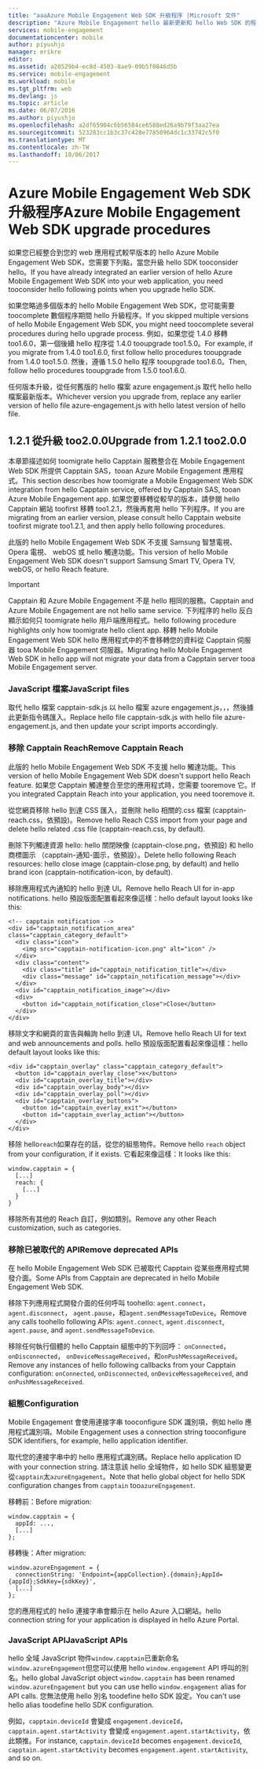 ```yaml
---
title: "aaaAzure Mobile Engagement Web SDK 升級程序 |Microsoft 文件"
description: "Azure Mobile Engagement hello 最新更新和 hello Web SDK 的程序"
services: mobile-engagement
documentationcenter: mobile
author: piyushjo
manager: erikre
editor: 
ms.assetid: a20529b4-ec8d-4503-8ae9-09b5f0846d5b
ms.service: mobile-engagement
ms.workload: mobile
ms.tgt_pltfrm: web
ms.devlang: js
ms.topic: article
ms.date: 06/07/2016
ms.author: piyushjo
ms.openlocfilehash: a2df65904c6b56584ce6588ed26a9b79f3aa27ea
ms.sourcegitcommit: 523283cc1b3c37c428e77850964dc1c33742c5f0
ms.translationtype: MT
ms.contentlocale: zh-TW
ms.lasthandoff: 10/06/2017
---
```

# <a name="azure-mobile-engagement-web-sdk-upgrade-procedures"></a><span data-ttu-id="25a73-103">Azure Mobile Engagement Web SDK 升級程序</span><span class="sxs-lookup"><span data-stu-id="25a73-103">Azure Mobile Engagement Web SDK upgrade procedures</span></span>
<span data-ttu-id="25a73-104">如果您已經整合到您的 web 應用程式較早版本的 hello Azure Mobile Engagement Web SDK，您需要下列點，當您升級 hello SDK tooconsider hello。</span><span class="sxs-lookup"><span data-stu-id="25a73-104">If you have already integrated an earlier version of hello Azure Mobile Engagement Web SDK into your web application, you need tooconsider hello following points when you upgrade hello SDK.</span></span>

<span data-ttu-id="25a73-105">如果您略過多個版本的 hello Mobile Engagement Web SDK，您可能需要 toocomplete 數個程序期間 hello 升級程序。</span><span class="sxs-lookup"><span data-stu-id="25a73-105">If you skipped multiple versions of hello Mobile Engagement Web SDK, you might need toocomplete several procedures during hello upgrade process.</span></span> <span data-ttu-id="25a73-106">例如，如果您從 1.4.0 移轉 too1.6.0，第一個後續 hello 程序從 1.4.0 tooupgrade too1.5.0。</span><span class="sxs-lookup"><span data-stu-id="25a73-106">For example, if you migrate from 1.4.0 too1.6.0, first follow hello procedures tooupgrade from 1.4.0 too1.5.0.</span></span> <span data-ttu-id="25a73-107">然後，遵循 1.5.0 hello 程序 tooupgrade too1.6.0。</span><span class="sxs-lookup"><span data-stu-id="25a73-107">Then, follow hello procedures tooupgrade from 1.5.0 too1.6.0.</span></span>

<span data-ttu-id="25a73-108">任何版本升級，從任何舊版的 hello 檔案 azure engagement.js 取代 hello hello 檔案最新版本。</span><span class="sxs-lookup"><span data-stu-id="25a73-108">Whichever version you upgrade from, replace any earlier version of hello file azure-engagement.js with hello latest version of hello file.</span></span>

## <a name="upgrade-from-121-too200"></a><span data-ttu-id="25a73-109">1.2.1 從升級 too2.0.0</span><span class="sxs-lookup"><span data-stu-id="25a73-109">Upgrade from 1.2.1 too2.0.0</span></span>
<span data-ttu-id="25a73-110">本章節描述如何 toomigrate hello Capptain 服務整合在 Mobile Engagement Web SDK 所提供 Capptain SAS，tooan Azure Mobile Engagement 應用程式。</span><span class="sxs-lookup"><span data-stu-id="25a73-110">This section describes how toomigrate a Mobile Engagement Web SDK integration from hello Capptain service, offered by Capptain SAS, tooan Azure Mobile Engagement app.</span></span> <span data-ttu-id="25a73-111">如果您要移轉從較早的版本，請參閱 hello Capptain 網站 toofirst 移轉 too1.2.1，然後再套用 hello 下列程序。</span><span class="sxs-lookup"><span data-stu-id="25a73-111">If you are migrating from an earlier version, please consult hello Capptain website toofirst migrate too1.2.1, and then apply hello following procedures.</span></span>

<span data-ttu-id="25a73-112">此版的 hello Mobile Engagement Web SDK 不支援 Samsung 智慧電視、 Opera 電視、 webOS 或 hello 觸達功能。</span><span class="sxs-lookup"><span data-stu-id="25a73-112">This version of hello Mobile Engagement Web SDK doesn't support Samsung Smart TV, Opera TV, webOS, or hello Reach feature.</span></span>

> [!IMPORTANT]
> <span data-ttu-id="25a73-113">Capptain 和 Azure Mobile Engagement 不是 hello 相同的服務。</span><span class="sxs-lookup"><span data-stu-id="25a73-113">Capptain and Azure Mobile Engagement are not hello same service.</span></span> <span data-ttu-id="25a73-114">下列程序的 hello 反白顯示如何只 toomigrate hello 用戶端應用程式。</span><span class="sxs-lookup"><span data-stu-id="25a73-114">hello following procedure highlights only how toomigrate hello client app.</span></span> <span data-ttu-id="25a73-115">移轉 hello Mobile Engagement Web SDK hello 應用程式中的不會移轉您的資料從 Capptain 伺服器 tooa Mobile Engagement 伺服器。</span><span class="sxs-lookup"><span data-stu-id="25a73-115">Migrating hello Mobile Engagement Web SDK in hello app will not migrate your data from a Capptain server tooa Mobile Engagement server.</span></span>
> 
> 

### <a name="javascript-files"></a><span data-ttu-id="25a73-116">JavaScript 檔案</span><span class="sxs-lookup"><span data-stu-id="25a73-116">JavaScript files</span></span>
<span data-ttu-id="25a73-117">取代 hello 檔案 capptain-sdk.js 以 hello 檔案 azure engagement.js，，，然後據此更新指令碼匯入。</span><span class="sxs-lookup"><span data-stu-id="25a73-117">Replace hello file capptain-sdk.js with hello file azure-engagement.js, and then update your script imports accordingly.</span></span>

### <a name="remove-capptain-reach"></a><span data-ttu-id="25a73-118">移除 Capptain Reach</span><span class="sxs-lookup"><span data-stu-id="25a73-118">Remove Capptain Reach</span></span>
<span data-ttu-id="25a73-119">此版的 hello Mobile Engagement Web SDK 不支援 hello 觸達功能。</span><span class="sxs-lookup"><span data-stu-id="25a73-119">This version of hello Mobile Engagement Web SDK doesn't support hello Reach feature.</span></span> <span data-ttu-id="25a73-120">如果您 Capptain 觸達整合至您的應用程式時，您需要 tooremove 它。</span><span class="sxs-lookup"><span data-stu-id="25a73-120">If you integrated Capptain Reach into your application, you need tooremove it.</span></span>

<span data-ttu-id="25a73-121">從您網頁移除 hello 到達 CSS 匯入，並刪除 hello 相關的.css 檔案 (capptain-reach.css，依預設)。</span><span class="sxs-lookup"><span data-stu-id="25a73-121">Remove hello Reach CSS import from your page and delete hello related .css file (capptain-reach.css, by default).</span></span>

<span data-ttu-id="25a73-122">刪除下列觸達資源 hello: hello 關閉映像 (capptain-close.png，依預設) 和 hello 商標圖示 （capptain-通知-圖示，依預設）。</span><span class="sxs-lookup"><span data-stu-id="25a73-122">Delete hello following Reach resources: hello close image (capptain-close.png, by default) and hello brand icon (capptain-notification-icon, by default).</span></span>

<span data-ttu-id="25a73-123">移除應用程式內通知的 hello 到達 UI。</span><span class="sxs-lookup"><span data-stu-id="25a73-123">Remove hello Reach UI for in-app notifications.</span></span> <span data-ttu-id="25a73-124">hello 預設版面配置看起來像這樣：</span><span class="sxs-lookup"><span data-stu-id="25a73-124">hello default layout looks like this:</span></span>

    <!-- capptain notification -->
    <div id="capptain_notification_area" class="capptain_category_default">
      <div class="icon">
        <img src="capptain-notification-icon.png" alt="icon" />
      </div>
      <div class="content">
        <div class="title" id="capptain_notification_title"></div>
        <div class="message" id="capptain_notification_message"></div>
      </div>
      <div id="capptain_notification_image"></div>
      <div>
        <button id="capptain_notification_close">Close</button>
      </div>
    </div>

<span data-ttu-id="25a73-125">移除文字和網頁的宣告與輪詢 hello 到達 UI。</span><span class="sxs-lookup"><span data-stu-id="25a73-125">Remove hello Reach UI for text and web announcements and polls.</span></span> <span data-ttu-id="25a73-126">hello 預設版面配置看起來像這樣：</span><span class="sxs-lookup"><span data-stu-id="25a73-126">hello default layout looks like this:</span></span>

    <div id="capptain_overlay" class="capptain_category_default">
      <button id="capptain_overlay_close">x</button>
      <div id="capptain_overlay_title"></div>
      <div id="capptain_overlay_body"></div>
      <div id="capptain_overlay_poll"></div>
      <div id="capptain_overlay_buttons">
        <button id="capptain_overlay_exit"></button>
        <button id="capptain_overlay_action"></button>
      </div>
    </div>

<span data-ttu-id="25a73-127">移除 hello`reach`如果存在的話，從您的組態物件。</span><span class="sxs-lookup"><span data-stu-id="25a73-127">Remove hello `reach` object from your configuration, if it exists.</span></span> <span data-ttu-id="25a73-128">它看起來像這樣：</span><span class="sxs-lookup"><span data-stu-id="25a73-128">It looks like this:</span></span>

    window.capptain = {
      [...]
      reach: {
        [...]
      }
    }

<span data-ttu-id="25a73-129">移除所有其他的 Reach 自訂，例如類別。</span><span class="sxs-lookup"><span data-stu-id="25a73-129">Remove any other Reach customization, such as categories.</span></span>

### <a name="remove-deprecated-apis"></a><span data-ttu-id="25a73-130">移除已被取代的 API</span><span class="sxs-lookup"><span data-stu-id="25a73-130">Remove deprecated APIs</span></span>
<span data-ttu-id="25a73-131">在 hello Mobile Engagement Web SDK 已被取代 Capptain 從某些應用程式開發介面。</span><span class="sxs-lookup"><span data-stu-id="25a73-131">Some APIs from Capptain are deprecated in hello Mobile Engagement Web SDK.</span></span>

<span data-ttu-id="25a73-132">移除下列應用程式開發介面的任何呼叫 toohello: `agent.connect`， `agent.disconnect`， `agent.pause`，和`agent.sendMessageToDevice`。</span><span class="sxs-lookup"><span data-stu-id="25a73-132">Remove any calls toohello following APIs: `agent.connect`, `agent.disconnect`, `agent.pause`, and `agent.sendMessageToDevice`.</span></span>

<span data-ttu-id="25a73-133">移除任何執行個體的 hello Capptain 組態中的下列回呼： `onConnected`， `onDisconnected`， `onDeviceMessageReceived`，和`onPushMessageReceived`。</span><span class="sxs-lookup"><span data-stu-id="25a73-133">Remove any instances of hello following callbacks from your Capptain configuration: `onConnected`, `onDisconnected`, `onDeviceMessageReceived`, and `onPushMessageReceived`.</span></span>

### <a name="configuration"></a><span data-ttu-id="25a73-134">組態</span><span class="sxs-lookup"><span data-stu-id="25a73-134">Configuration</span></span>
<span data-ttu-id="25a73-135">Mobile Engagement 會使用連接字串 tooconfigure SDK 識別項，例如 hello 應用程式識別項。</span><span class="sxs-lookup"><span data-stu-id="25a73-135">Mobile Engagement uses a connection string tooconfigure SDK identifiers, for example, hello application identifier.</span></span>

<span data-ttu-id="25a73-136">取代您的連接字串中的 hello 應用程式識別碼。</span><span class="sxs-lookup"><span data-stu-id="25a73-136">Replace hello application ID with your connection string.</span></span> <span data-ttu-id="25a73-137">請注意該 hello 全域物件，如 hello SDK 組態變更從`capptain`太`azureEngagement`。</span><span class="sxs-lookup"><span data-stu-id="25a73-137">Note that hello global object for hello SDK configuration changes from `capptain` too`azureEngagement`.</span></span>

<span data-ttu-id="25a73-138">移轉前：</span><span class="sxs-lookup"><span data-stu-id="25a73-138">Before migration:</span></span>

    window.capptain = {
      appId: ...,
      [...]
    };

<span data-ttu-id="25a73-139">移轉後：</span><span class="sxs-lookup"><span data-stu-id="25a73-139">After migration:</span></span>

    window.azureEngagement = {
      connectionString: 'Endpoint={appCollection}.{domain};AppId={appId};SdkKey={sdkKey}',
      [...]
    };

<span data-ttu-id="25a73-140">您的應用程式的 hello 連接字串會顯示在 hello Azure 入口網站。</span><span class="sxs-lookup"><span data-stu-id="25a73-140">hello connection string for your application is displayed in hello Azure Portal.</span></span>

### <a name="javascript-apis"></a><span data-ttu-id="25a73-141">JavaScript API</span><span class="sxs-lookup"><span data-stu-id="25a73-141">JavaScript APIs</span></span>
<span data-ttu-id="25a73-142">hello 全域 JavaScript 物件`window.capptain`已重新命名`window.azureEngagement`但您可以使用 hello `window.engagement` API 呼叫的別名。</span><span class="sxs-lookup"><span data-stu-id="25a73-142">hello global JavaScript object `window.capptain` has been renamed `window.azureEngagement` but you can use hello `window.engagement` alias for API calls.</span></span> <span data-ttu-id="25a73-143">您無法使用 hello 別名 toodefine hello SDK 設定。</span><span class="sxs-lookup"><span data-stu-id="25a73-143">You can't use hello alias toodefine hello SDK configuration.</span></span>

<span data-ttu-id="25a73-144">例如，`capptain.deviceId` 會變成 `engagement.deviceId`，`capptain.agent.startActivity` 會變成 `engagement.agent.startActivity`，依此類推。</span><span class="sxs-lookup"><span data-stu-id="25a73-144">For instance, `capptain.deviceId` becomes `engagement.deviceId`, `capptain.agent.startActivity` becomes `engagement.agent.startActivity`, and so on.</span></span>

